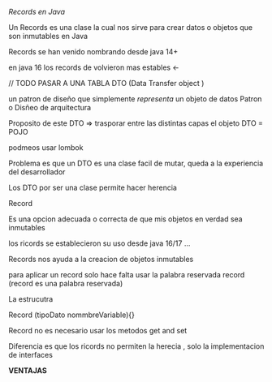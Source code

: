 *Records en Java*

Un Records es una clase la cual nos sirve para crear datos o objetos que son inmutables en Java


Records se  han venido nombrando desde java 14+

en java 16 los records de volvieron mas estables <-



// TODO PASAR A UNA TABLA
DTO (Data Transfer object )

un patron de diseño que simplemente *representa* un objeto de datos
Patron o Disñeo de arquitectura

Proposito de este DTO => trasporar entre las distintas capas el objeto
DTO = POJO

podmeos usar lombok

Problema es que un DTO es una clase  facil de mutar, queda a la experiencia del desarrollador

Los DTO por ser una clase permite hacer herencia


Record

Es una opcion adecuada o correcta de que mis objetos  en verdad sea inmutables

los ricords se establecieron su uso desde java 16/17 ...

Records nos ayuda a la creacion de objetos inmutables

para aplicar un record solo hace falta usar la palabra reservada record (record es una palabra reservada)

La estrucutra

Record <NombreClase> (tipoDato nommbreVariable){}  

Record no es necesario usar los metodos get and set

Diferencia es que los ricords no permiten la herecia , solo la implementacion de interfaces



**VENTAJAS**






